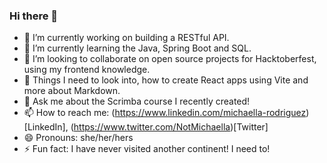 ### Hi there 👋

- 🔭 I’m currently working on building a RESTful API.
- 🌱 I’m currently learning the Java, Spring Boot and SQL.
- 👯 I’m looking to collaborate on open source projects for Hacktoberfest, using my frontend knowledge.
- 🤔 Things I need to look into, how to create React apps using Vite and more about Markdown.
- 💬 Ask me about the Scrimba course I recently created!
- 📫 How to reach me: (https://www.linkedin.com/michaella-rodriguez)[LinkedIn], (https://www.twitter.com/NotMichaella)[Twitter]
- 😄 Pronouns: she/her/hers
- ⚡ Fun fact: I have never visited another continent! I need to!

